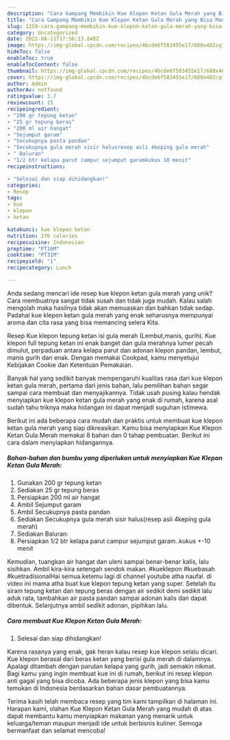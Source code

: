 ```yaml
---
description: "Cara Gampang Membikin Kue Klepon Ketan Gula Merah yang Bisa Manjain Lidah"
title: "Cara Gampang Membikin Kue Klepon Ketan Gula Merah yang Bisa Manjain Lidah"
slug: 1259-cara-gampang-membikin-kue-klepon-ketan-gula-merah-yang-bisa-manjain-lidah
category: Uncategorized
date: 2022-08-11T17:56:13.848Z
image: https://img-global.cpcdn.com/recipes/4bcde6f583455e17/680x482cq70/kue-klepon-ketan-gula-merah-foto-resep-utama.jpg
hideToc: false
enableToc: true
enableTocContent: false
thumbnail: https://img-global.cpcdn.com/recipes/4bcde6f583455e17/680x482cq70/kue-klepon-ketan-gula-merah-foto-resep-utama.jpg
cover: https://img-global.cpcdn.com/recipes/4bcde6f583455e17/680x482cq70/kue-klepon-ketan-gula-merah-foto-resep-utama.jpg
author: Admin
authorAv: notfound
ratingvalue: 3.7
reviewcount: 15
recipeingredient:
- "200 gr tepung ketan"
- "25 gr tepung beras"
- "200 ml air hangat"
- "Sejumput garam"
- "Secukupnya pasta pandan"
- "Secukupnya gula merah sisir halusresep asli 4keping gula merah"
- " Baluran"
- "1/2 btr kelapa parut campur sejumput garamkukus 10 menit"
recipeinstructions:

- "Selesai dan siap dihidangkan!"
categories:
- Resep
tags:
- kue
- klepon
- ketan

katakunci: kue klepon ketan 
nutrition: 276 calories
recipecuisine: Indonesian
preptime: "PT16M"
cooktime: "PT31M"
recipeyield: "1"
recipecategory: Lunch

---
```





Anda sedang mencari ide resep kue klepon ketan gula merah yang unik? Cara membuatnya sangat tidak susah dan tidak juga mudah. Kalau salah mengolah maka hasilnya tidak akan memuaskan dan bahkan tidak sedap. Padahal kue klepon ketan gula merah yang enak seharusnya mempunyai aroma dan cita rasa yang bisa memancing selera Kita.





Resep Kue klepon tepung ketan isi gula merah (Lembut,manis, gurih). Kue klepon full tepung ketan ini enak banget dan gula merahnya lumer pecah dimulut, perpaduan antara kelapa parut dan adonan klepon pandan, lembut, manis gurih dan enak. Dengan memakai Cookpad, kamu menyetujui Kebijakan Cookie dan Ketentuan Pemakaian.

Banyak hal yang sedikit banyak mempengaruhi kualitas rasa dari kue klepon ketan gula merah, pertama dari jenis bahan, lalu pemilihan bahan segar sampai cara membuat dan menyajikannya. Tidak usah pusing kalau hendak menyiapkan kue klepon ketan gula merah yang enak di rumah, karena asal sudah tahu triknya maka hidangan ini dapat menjadi suguhan istimewa.






Berikut ini ada beberapa cara mudah dan praktis untuk membuat kue klepon ketan gula merah yang siap dikreasikan. Kamu bisa menyiapkan Kue Klepon Ketan Gula Merah memakai 8 bahan dan 0 tahap pembuatan. Berikut ini cara dalam menyiapkan hidangannya.

<!--inarticleads1-->

##### Bahan-bahan dan bumbu yang diperlukan untuk menyiapkan Kue Klepon Ketan Gula Merah:

1. Gunakan 200 gr tepung ketan
1. Sediakan 25 gr tepung beras
1. Persiapkan 200 ml air hangat
1. Ambil Sejumput garam
1. Ambil Secukupnya pasta pandan
1. Sediakan Secukupnya gula merah sisir halus(resep asli 4keping gula merah)
1. Sediakan  Baluran:
1. Persiapkan 1/2 btr kelapa parut campur sejumput garam..kukus +-10 menit


Kemudian, tuangkan air hangat dan uleni sampai benar-benar kalis, lalu sisihkan. Ambil kira-kira setengah sendok makan. #kueklepon #kuebasah #kuetradisionalHai semua.ketemu lagi di channel youtube atha naufal. di video ini mama atha buat kue klepon tepung ketan yang super. Setelah itu siram tepung ketan dan tepung beras dengan air sedikit demi sedikit lalu aduk rata, tambahkan air pasta pandan sampai adonan kalis dan dapat dibentuk. Selanjutnya ambil sedikit adonan, pipihkan lalu. 

<!--inarticleads2-->

##### Cara membuat Kue Klepon Ketan Gula Merah:


1. Selesai dan siap dihidangkan!

Karena rasanya yang enak, gak heran kalau resep kue klepon selalu dicari. Kue klepon berasal dari beras ketan yang berisi gula merah di dalamnya. Apalagi ditambah dengan parutan kelapa yang gurih, jadi semakin nikmat. Bagi kamu yang ingin membuat kue ini di rumah, berikut ini resep klepon anti gagal yang bisa dicoba. Ada beberapa jenis klepon yang bisa kamu temukan di Indonesia berdasarkan bahan dasar pembuatannya. 

Terima kasih telah membaca resep yang tim kami tampilkan di halaman ini. Harapan kami, olahan Kue Klepon Ketan Gula Merah yang mudah di atas dapat membantu kamu menyiapkan makanan yang menarik untuk keluarga/teman maupun menjadi ide untuk berbisnis kuliner. Semoga bermanfaat dan selamat mencoba!
